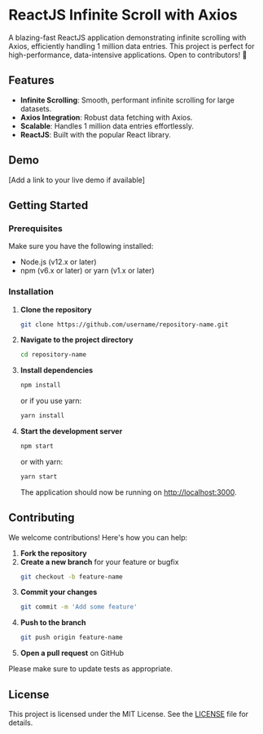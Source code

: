 # ReactJS Infinite Scroll with Axios

A blazing-fast ReactJS application demonstrating infinite scrolling with Axios, efficiently handling 1 million data entries. This project is perfect for high-performance, data-intensive applications. Open to contributors! 🚀

## Features
- **Infinite Scrolling**: Smooth, performant infinite scrolling for large datasets.
- **Axios Integration**: Robust data fetching with Axios.
- **Scalable**: Handles 1 million data entries effortlessly.
- **ReactJS**: Built with the popular React library.

## Demo
[Add a link to your live demo if available]

## Getting Started

### Prerequisites
Make sure you have the following installed:
- Node.js (v12.x or later)
- npm (v6.x or later) or yarn (v1.x or later)

### Installation

1. **Clone the repository**
    ```bash
    git clone https://github.com/username/repository-name.git
    ```

2. **Navigate to the project directory**
    ```bash
    cd repository-name
    ```

3. **Install dependencies**
    ```bash
    npm install
    ```
    or if you use yarn:
    ```bash
    yarn install
    ```

4. **Start the development server**
    ```bash
    npm start
    ```
    or with yarn:
    ```bash
    yarn start
    ```

    The application should now be running on [http://localhost:3000](http://localhost:3000).

## Contributing

We welcome contributions! Here's how you can help:

1. **Fork the repository**
2. **Create a new branch** for your feature or bugfix
    ```bash
    git checkout -b feature-name
    ```
3. **Commit your changes**
    ```bash
    git commit -m 'Add some feature'
    ```
4. **Push to the branch**
    ```bash
    git push origin feature-name
    ```
5. **Open a pull request** on GitHub

Please make sure to update tests as appropriate.

## License

This project is licensed under the MIT License. See the [LICENSE](LICENSE) file for details.